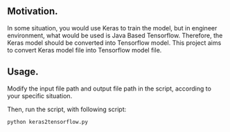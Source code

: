 ## Motivation.
In some situation, you would use Keras to train the model, but in engineer environment, what would be used is Java Based Tensorflow. Therefore, the Keras model should be converted into Tensorflow model. This project aims to convert Keras model file into Tensorflow model file.

## Usage.
Modify the input file path and output file path in the script, according to your specific situation.

Then, run the script, with following script:

	python keras2tensorflow.py

